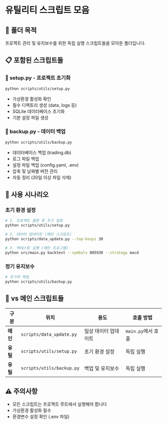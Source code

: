 # 유틸리티 스크립트 모음

## 📁 폴더 목적
프로젝트 관리 및 유지보수를 위한 독립 실행 스크립트들을 모아둔 폴더입니다.

## 📋 포함된 스크립트들

### 🔧 setup.py - 프로젝트 초기화
```bash
python scripts/utils/setup.py
```
- 가상환경 활성화 확인
- 필수 디렉토리 생성 (data, logs 등)
- SQLite 데이터베이스 초기화
- 기본 설정 파일 생성

### 💾 backup.py - 데이터 백업
```bash
python scripts/utils/backup.py
```
- 데이터베이스 백업 (trading.db)
- 로그 파일 백업
- 설정 파일 백업 (config.yaml, .env)
- 압축 및 날짜별 버전 관리
- 자동 정리 (30일 이상 파일 삭제)

## 🎯 사용 시나리오

### 초기 환경 설정
```bash
# 1. 프로젝트 클론 후 초기 설정
python scripts/utils/setup.py

# 2. 데이터 업데이트 (메인 스크립트)
python scripts/data_update.py --top-kospi 30

# 3. 백테스팅 실행 (메인 프로그램)
python src/main.py backtest --symbols 005930 --strategy macd
```

### 정기 유지보수
```bash
# 주기적 백업
python scripts/utils/backup.py
```

## 📝 vs 메인 스크립트들

| 구분 | 위치 | 용도 | 호출 방법 |
|------|------|------|-----------|
| **메인** | `scripts/data_update.py` | 일상 데이터 업데이트 | `main.py`에서 호출 |
| **유틸** | `scripts/utils/setup.py` | 초기 환경 설정 | 독립 실행 |
| **유틸** | `scripts/utils/backup.py` | 백업 및 유지보수 | 독립 실행 |

## ⚠️ 주의사항
- 모든 스크립트는 프로젝트 루트에서 실행해야 합니다
- 가상환경 활성화 필수
- 환경변수 설정 확인 (.env 파일) 